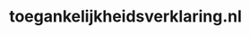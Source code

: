 ---
layout: post
title:  "toegankelijkheidsverklaring.nl"
internal_url:  "/dutchgov/toegankelijkheidsverklaring.nl.html"
subdomains_count: 6
all_subdomains_count: 8
urls_count: 6
ssl_rank: 0
http_rank: 45
url_link: /data/toegankelijkheidsverklaring.nl/urls.txt
all_subdomains_link: /data/toegankelijkheidsverklaring.nl/all_subdomains.txt
subdomains_link: /data/toegankelijkheidsverklaring.nl/subdomains.txt
categories: dutchgov
---